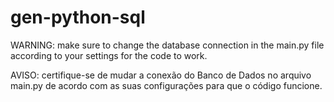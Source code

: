 # gen-python-sql
WARNING: make sure to change the database connection in the main.py file according to your settings for the code to work.

AVISO: certifique-se de mudar a conexão do Banco de Dados no arquivo main.py de acordo com as suas configurações para que o código funcione.
